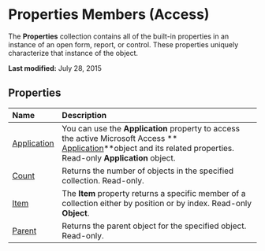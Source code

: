
# Properties Members (Access)
The  **Properties** collection contains all of the built-in properties in an instance of an open form, report, or control. These properties uniquely characterize that instance of the object.

 **Last modified:** July 28, 2015


## Properties



|**Name**|**Description**|
|:-----|:-----|
| [Application](4522077b-225d-1f89-6689-acc32b43b94a.md)|You can use the  **Application** property to access the active Microsoft Access ** [Application](aefb0713-97e6-e2c7-e530-8fd2e1316a55.md)**object and its related properties. Read-only  **Application** object.|
| [Count](00a6039e-82bf-7cfe-d7b2-9e9bdb12aa44.md)|Returns the number of objects in the specified collection. Read-only.|
| [Item](379bc410-87d6-7502-14d1-df72763b8ef6.md)|The  **Item** property returns a specific member of a collection either by position or by index. Read-only **Object**.|
| [Parent](e257b70c-987c-9172-cd66-94952aecb8f1.md)|Returns the parent object for the specified object. Read-only.|
